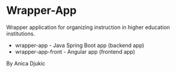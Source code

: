 # Wrapper-App

Wrapper application for organizing instruction in higher education institutions.

- wrapper-app - Java Spring Boot app (backend app)
- wrapper-app-front - Angular app (frontend app)

By Anica Djukic
